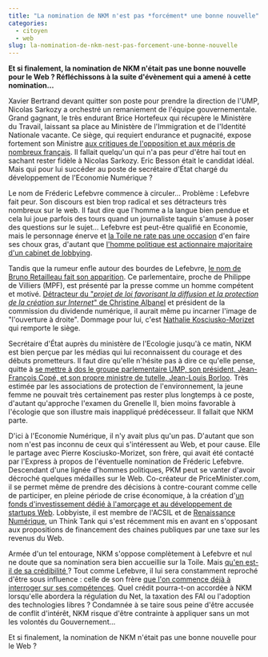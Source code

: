 ```yaml
---
title: "La nomination de NKM n'est pas *forcément* une bonne nouvelle"
categories:
  - citoyen
  - web
slug: la-nomination-de-nkm-nest-pas-forcement-une-bonne-nouvelle
---
```


**Et si finalement, la nomination de NKM n'était pas une bonne nouvelle pour le
Web&nbsp;? Réfléchissons à la suite d'évènement qui a amené à cette
nomination…**

Xavier Bertrand devant quitter son poste pour prendre la direction de l'UMP,
Nicolas Sarkozy a orchestré un remaniement de l'équipe gouvernementale. Grand
gagnant, le très endurant Brice Hortefeux qui récupère le Ministère du Travail,
laissant sa place au Ministère de l'Immigration et de l'Identité Nationale
vacante. Ce siège, qui requiert endurance et pugnacité, expose fortement son
Ministre
[aux critiques de l'opposition et aux mépris de nombreux français](http://www.lefigaro.fr/flash-actu/2009/01/14/01011-20090114FILWWW00511-bilan-immigration-truque-et-inhumain.php).
Il fallait quelqu'un qui n'a pas peur d'être haï tout en sachant rester fidèle à
Nicolas Sarkozy. Eric Besson était le candidat idéal. Mais qui pour lui succéder
au poste de secrétaire d'État chargé du développement de l'Economie
Numérique&nbsp;?

Le nom de Fréderic Lefebvre commence à circuler… Problème&nbsp;: Lefebvre fait
peur. Son discours est bien trop radical et ses détracteurs très nombreux sur le
web. Il faut dire que l'homme a la langue bien pendue et cela lui joue parfois
des tours quand un journaliste taquin s'amuse à poser des questions sur le
sujet… Lefebvre est peut-être qualifié en Economie, mais le personnage énerve et
[la Toile ne rate pas une occasion](http://blog.lefigaro.fr/hightech/2008/12/quand-frederic-lefebvre-pille.html)
d'en faire ses choux gras, d'autant que
[l'homme politique est actionnaire majoritaire d'un cabinet de lobbying](http://www.lexpress.fr/actualite/politique/a-la-crois-eacute-e-des-couloirs_480371.html).

Tandis que la rumeur enfle autour des bourdes de Lefebvre,
[le nom de Bruno Retailleau fait son apparition](http://www.authueil.org/?2009/01/13/1168-on-echapperait-au-pire).
Ce parlementaire, proche de Philippe de Villiers (MPF), est présenté par la
presse comme un homme compétent et motivé.
[Détracteur du "_projet de loi favorisant la diffusion et la protection de la création sur Internet_" de Christine Albanel](http://web.archive.org/web/20130806144114///www.journaldunet.com:80/ebusiness/le-net/loi-creation-et-internet-1008.shtml)
et président de la commission du dividende numérique, il aurait même pu incarner
l'image de "l'ouverture à droite". Dommage pour lui, c'est
[Nathalie Kosciusko-Morizet](http://fr.wikipedia.org/wiki/Nathalie_Kosciusko-Morizet)
qui remporte le siège.

Secrétaire d'État auprès du ministère de l'Ecologie jusqu'à ce matin, NKM est
bien perçue par les médias qui lui reconnaissent du courage et des débuts
prometteurs. Il faut dire qu'elle n'hésite pas à dire ce qu'elle pense, quitte à
[se mettre à dos le groupe parlementaire UMP, son président, Jean-François Copé, et son propre ministre de tutelle, Jean-Louis Borloo](http://www.lefigaro.fr/politique/2008/04/10/01002-20080410ARTFIG00008-ogm-kosciusko-morizet-seme-le-trouble.php).
Très estimée par les associations de protection de l'environnement, la jeune
femme ne pouvait très certainement pas rester plus longtemps à ce poste,
d'autant qu'approche l'examen du Grenelle II, bien moins favorable à l'écologie
que son illustre mais inappliqué prédécesseur. Il fallait que NKM parte.

D'ici à l'Economie Numérique, il n'y avait plus qu'un pas. D'autant que son nom
n'est pas inconnu de ceux qui s'intéressent au Web, et pour cause. Elle le
partage avec Pierre Kosciusko-Morizet, son frère, qui avait été contacté par
l'Express à propos de l'éventuelle nomination de Fréderic Lefebvre. Descendant
d'une lignée d'hommes politiques, PKM peut se vanter d'avoir décroché quelques
médailles sur le Web. Co-créateur de PriceMinister.com, il se permet même de
prendre des décisions à contre-courant comme celle de participer, en pleine
période de crise économique, à la création
d'[un fonds d'investissement dédié à l'amorçage et au développement de startups Web](http://www.isai.fr/).
Lobbyiste, il est membre de l'ACSIL et de
[Renaissance Numérique](http://www.renaissancenumerique.org/), un Think Tank qui
s'est récemment mis en avant en s'opposant  aux propositions de financement des
chaines publiques par une taxe sur les revenus du Web.

Armée d'un tel entourage, NKM s'oppose complètement à Lefebvre et nul ne doute
que sa nomination sera bien accueillie sur la Toile. Mais
[qu'en est-il de sa crédibilité ](http://www.liberation.fr/politiques/2009/01/15/nkm-a-l-economie-numerique-conflit-d-interet_302835)?
Tout comme Lefebvre, il lui sera constamment reproché d'être sous
influence&nbsp;: celle de son frère
[que l'on commence déjà à interroger sur ses compétences](http://www.lexpress.fr/actualite/politique/nathalie-kosciusko-morizet-connait-bien-internet-selon-son-frere_731958.html).
Quel crédit pourra-t-on accordée à NKM lorsqu'elle abordera la régulation du
Net, la taxation des FAI ou l'adoption des technologies libres&nbsp;? Condamnée
à se taire sous peine d'être accusée de conflit d'intérêt, NKM risque d'être
contrainte à appliquer sans un mot les volontés du Gouvernement…

Et si finalement, la nomination de NKM n'était pas une bonne nouvelle pour le
Web&nbsp;?

